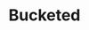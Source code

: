 ---
title: "Bucketed"

categories: ['']

tags: ['Bucketed']

arabic: ['مجمعة']

publishers: ['معجم مصطلحات التعلم الآلي والتعلم العميق وعلم البيانات']

types: "word"

slug: ""
---